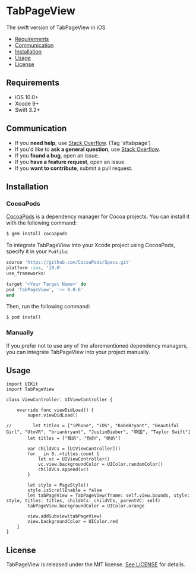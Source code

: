 # TabPageView
The swift version of TabPageView in iOS

- [Requirements](#requirements)
- [Communication](#communication)
- [Installation](#installation)
- [Usage](#usage)
- [License](#license)

## Requirements

- iOS 10.0+
- Xcode 9+
- Swift 3.2+

## Communication

- If you **need help**, use [Stack Overflow](http://stackoverflow.com/questions). (Tag 'sftabpage')
- If you'd like to **ask a general question**, use [Stack Overflow](http://stackoverflow.com/questions).
- If you **found a bug**, open an issue.
- If you **have a feature request**, open an issue.
- If you **want to contribute**, submit a pull request.

## Installation

### CocoaPods

[CocoaPods](http://cocoapods.org) is a dependency manager for Cocoa projects. You can install it with the following command:

```bash
$ gem install cocoapods
```

To integrate TabPageView into your Xcode project using CocoaPods, specify it in your `Podfile`:

```ruby
source 'https://github.com/CocoaPods/Specs.git'
platform :ios, '10.0'
use_frameworks!

target '<Your Target Name>' do
pod 'TabPageView', '~> 0.0.6'
end
```

Then, run the following command:

```bash
$ pod install
```

### Manually

If you prefer not to use any of the aforementioned dependency managers, you can integrate TabPageView into your project manually.

## Usage

```
import UIKit
import TabPageView

class ViewController: UIViewController {

    override func viewDidLoad() {
        super.viewDidLoad()
        
//        let titles = ["iPhone", "iOS", "KobeBryant", "Beautiful Girl", "UtoVR", "brianbryant", "JustinBieber", "中国", "Taylor Swift"]
        let titles = ["我的", "你的", "她的"]
        
        var childVCs = [UIViewController]()
        for _ in 0..<titles.count {
            let vc = UIViewController()
            vc.view.backgroundColor = UIColor.randomColor()
            childVCs.append(vc)
        }
        
        let style = PageStyle()
        style.isScrollEnable = false
        let tabPageView = TabPageView(frame: self.view.bounds, style: style, titles: titles, childVCs: childVCs, parentVC: self)
        tabPageView.backgroundColor = UIColor.orange
        
        view.addSubview(tabPageView)
        view.backgroundColor = UIColor.red
    }
}
```


## License

TabPageView is released under the MIT license. [See LICENSE](https://github.com/brianbryant/TabPageView/LICENSE) for details.

